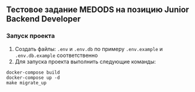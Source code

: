 ## Тестовое задание MEDODS на позицию Junior Backend Developer

### Запуск проекта
1. Создать файлы: `.env` и `.env.db` по примеру `.env.example` и `.env.db.example` соответственно
2. Для запуска проекта выполнить следующие команды:
```
docker-compose build
docker-compose up -d
make migrate_up
```
